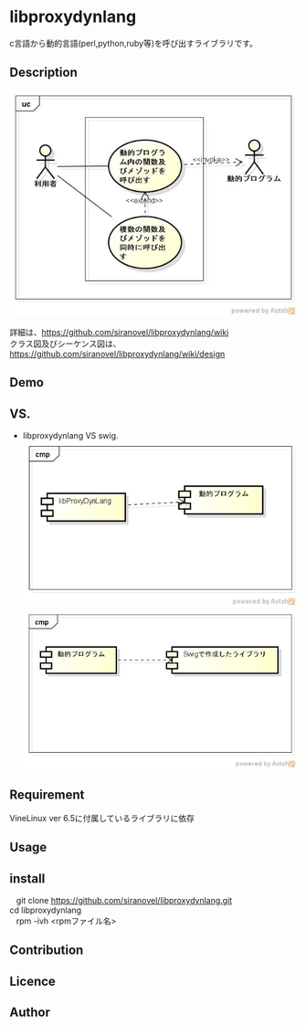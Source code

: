 # libproxydynlang
c言語から動的言語(perl,python,ruby等)を呼び出すライブラリです。

## Description ##
![](images/ucProxyDynLang.jpg)

詳細は、https://github.com/siranovel/libproxydynlang/wiki  
クラス図及びシーケンス図は、  
https://github.com/siranovel/libproxydynlang/wiki/design

## Demo ##

## VS. ##
* libproxydynlang  VS swig.  
![libproxydynlang](images/cmpProxyDynLang.jpg)  
![swig](images/cmpSwig.jpg)

## Requirement ##
VineLinux ver 6.5に付属しているライブラリに依存

## Usage ##

## install ##

    git clone https://github.com/siranovel/libproxydynlang.git  
    cd libproxydynlang  
    rpm -ivh <rpmファイル名>

## Contribution ##

## Licence ##

## Author ##

